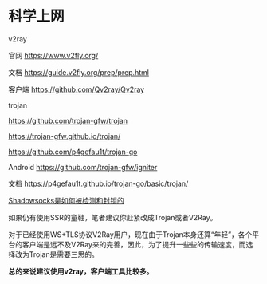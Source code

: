# 科学上网

v2ray

官网 https://www.v2fly.org/

文档 https://guide.v2fly.org/prep/prep.html

客户端 https://github.com/Qv2ray/Qv2ray



trojan

https://github.com/trojan-gfw/trojan

https://trojan-gfw.github.io/trojan/

https://github.com/p4gefau1t/trojan-go

Android https://github.com/trojan-gfw/igniter

文档 https://p4gefau1t.github.io/trojan-go/basic/trojan/

[Shadowsocks是如何被检测和封锁的](https://gfw.report/blog/gfw_shadowsocks/zh.html)

如果仍有使用SSR的童鞋，笔者建议你赶紧改成Trojan或者V2Ray。

对于已经使用WS+TLS协议V2Ray用户，现在由于Trojan本身还算“年轻”，各个平台的客户端是远不及V2Ray来的完善，因此，为了提升一些些的传输速度，而选择改为Trojan是需要三思的。



**总的来说建议使用v2ray，客户端工具比较多。**